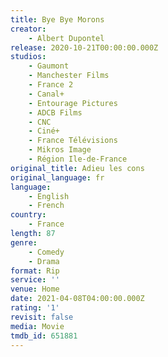 ```yaml
---
title: Bye Bye Morons
creator:
    - Albert Dupontel
release: 2020-10-21T00:00:00.000Z
studios:
    - Gaumont
    - Manchester Films
    - France 2
    - Canal+
    - Entourage Pictures
    - ADCB Films
    - CNC
    - Ciné+
    - France Télévisions
    - Mikros Image
    - Région Ile-de-France
original_title: Adieu les cons
original_language: fr
language:
    - English
    - French
country:
    - France
length: 87
genre:
    - Comedy
    - Drama
format: Rip
service: ''
venue: Home
date: 2021-04-08T04:00:00.000Z
rating: '1'
revisit: false
media: Movie
tmdb_id: 651881
---
```



